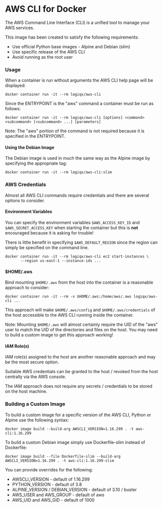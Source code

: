 # AWS CLI for Docker

The AWS Command Line Interface (CLI) is a unified tool to manage your AWS services.

This image has been created to satisfy the following requirements:

- Use official Python base images - Alpine and Debian (slim)
- Use specific release of the AWS CLI
- Avoid running as the root user



### Usage

When a container is run without arguments the AWS CLI help page will be displayed:

```
docker container run -it --rm logiqx/aws-cli
```

Since the ENTRYPOINT is the "aws" command a container must be run as follows:

```
docker container run -it --rm logiqx/aws-cli [options] <command> <subcommand> [<subcommand> ...] [parameters]
```

Note: The "aws" portion of the command is not required because it is specified in the ENTRYPOINT.



#### Using the Debian Image

The Debian image is used in much the same way as the Alpine image by specifying the appropriate tag:

```
docker container run -it --rm logiqx/aws-cli:slim
```



### AWS Credentials

Almost all AWS CLI commands require credentials and there are several options to consider.

#### Environment Variables

You can specify the environment variables `$AWS_ACCESS_KEY_ID` and `$AWS_SECRET_ACCESS_KEY` when starting the container but this is **not** encouraged because it is asking for trouble!

There is little benefit in specifying `$AWS_DEFAULT_REGION` since the region can simply be specified on the command line.

```
docker container run -it --rm logiqx/aws-cli ec2 start-instances \
       --region us-east-1 --instance-ids ...
```

#### $HOME/.aws

Bind mounting `$HOME/.aws` from the host into the container is a reasonable approach to consider:

```
docker container run -it --rm -v $HOME/.aws:/home/aws/.aws logiqx/aws-cli ...
```

This approach will make `$HOME/.aws/config` and `$HOME/.aws/credentials` of the host accessible to the AWS CLI running inside the container.

Note: Mounting `$HOME/.aws` will almost certainly require the UID of the "aws" user to match the UID of the directories and files on the host. You may need to build a custom image to get this approach working!

#### IAM Role(s)

IAM role(s) assigned to the host are another reasonable approach and may be the most secure option.

Suitable AWS credentials can be granted to the host / revoked from the host centrally via the AWS console.

The IAM approach does not require any secrets / credentials to be stored on the host machine.



### Building a Custom Image

To build a custom image for a specific version of the AWS CLI, Python or Alpine use the following syntax:

```
docker image build --build-arg AWSCLI_VERSION=1.16.299 . -t aws-cli:1.16.299
```

To build a custom Debian image simply use Dockerfile-slim instead of Dockerfile:

```
docker image build --file Dockerfile-slim --build-arg AWSCLI_VERSION=1.16.299 . -t aws-cli:1.16.299-slim
```

You can provide overrides for the following:

- AWSCLI_VERSION - default of 1.16.299
- PYTHON_VERSION - default of 3.8
- ALPINE_VERSION / DEBIAN_VERSION  - default of 3.10 / buster
- AWS_USER and AWS_GROUP - default of aws
- AWS_UID and AWS_GID - default of 1000
